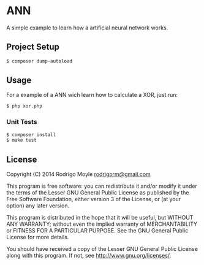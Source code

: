 # ANN

A simple example to learn how a artificial neural network works.

## Project Setup

```bash
$ composer dump-autoload
```

## Usage

For a example of a ANN wich learn how to calculate a XOR, just run:

```bash
$ php xor.php
```

### Unit Tests

```bash
$ composer install
$ make test
```

## License

Copyright (C) 2014 Rodrigo Moyle <rodrigorm@gmail.com>

This program is free software: you can redistribute it and/or modify
it under the terms of the Lesser GNU General Public License as published by
the Free Software Foundation, either version 3 of the License, or
(at your option) any later version.

This program is distributed in the hope that it will be useful,
but WITHOUT ANY WARRANTY; without even the implied warranty of
MERCHANTABILITY or FITNESS FOR A PARTICULAR PURPOSE. See the
GNU General Public License for more details.

You should have received a copy of the Lesser GNU General Public License
along with this program. If not, see http://www.gnu.org/licenses/.
